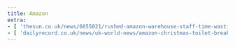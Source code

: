 ```yaml
---
title: Amazon
extra:
- [ 'thesun.co.uk/news/6055021/rushed-amazon-warehouse-staff-time-wasting/', 'archive.ph/jkbae' ]
- [ 'dailyrecord.co.uk/news/uk-world-news/amazon-christmas-toilet-break-staff-11592307', 'archive.ph/GZXch' ]
---
```


